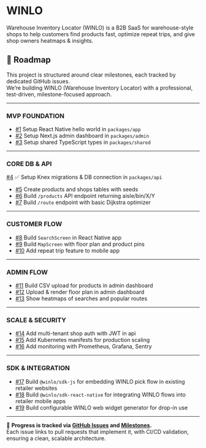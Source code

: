 # WINLO

Warehouse Inventory Locator (WINLO) is a B2B SaaS for warehouse-style shops to help customers find products fast, optimize repeat trips, and give shop owners heatmaps & insights.

## 🚀 Roadmap

This project is structured around clear milestones, each tracked by dedicated GitHub issues.  
We’re building WINLO (Warehouse Inventory Locator) with a professional, test-driven, milestone-focused approach.

---

### MVP FOUNDATION
- [#1](../../issues/1) Setup React Native hello world in `packages/app`
- [#2](../../issues/2) Setup Next.js admin dashboard in `packages/admin`
- [#3](../../issues/3) Setup shared TypeScript types in `packages/shared`

---

### CORE DB & API
[#4](../../issues/4) ✅ Setup Knex migrations & DB connection in `packages/api`
- [#5](../../issues/5) Create products and shops tables with seeds
- [#6](../../issues/6) Build `/products` API endpoint returning aisle/bin/X/Y
- [#7](../../issues/7) Build `/route` endpoint with basic Dijkstra optimizer

---

### CUSTOMER FLOW
- [#8](../../issues/8) Build `SearchScreen` in React Native app
- [#9](../../issues/9) Build `MapScreen` with floor plan and product pins
- [#10](../../issues/10) Add repeat trip feature to mobile app

---

### ADMIN FLOW
- [#11](../../issues/11) Build CSV upload for products in admin dashboard
- [#12](../../issues/12) Upload & render floor plan in admin dashboard
- [#13](../../issues/13) Show heatmaps of searches and popular routes

---

### SCALE & SECURITY
- [#14](../../issues/14) Add multi-tenant shop auth with JWT in api
- [#15](../../issues/15) Add Kubernetes manifests for production scaling
- [#16](../../issues/16) Add monitoring with Prometheus, Grafana, Sentry

---

### SDK & INTEGRATION
- [#17](../../issues/17) Build `@winlo/sdk-js` for embedding WINLO pick flow in existing retailer websites
- [#18](../../issues/18) Build `@winlo/sdk-react-native` for integrating WINLO flows into retailer mobile apps
- [#19](../../issues/19) Build configurable WINLO web widget generator for drop-in use

---

📌 **Progress is tracked via [GitHub Issues](../../issues) and [Milestones](../../milestones).**  
Each issue links to pull requests that implement it, with CI/CD validation, ensuring a clean, scalable architecture.

